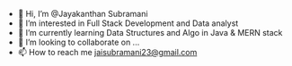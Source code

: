 - 👋 Hi, I’m @Jayakanthan Subramani
- 👀 I’m interested in Full Stack Development and Data analyst 
- 🌱 I’m currently learning Data Structures and Algo in Java & MERN stack 
- 💞️ I’m looking to collaborate on ...
- 📫 How to reach me jaisubramani23@gmail.com

<!---
jayakanthansubramani/jayakanthansubramani is a ✨ special ✨ repository because its `README.md` (this file) appears on your GitHub profile.
You can click the Preview link to take a look at your changes.
--->
